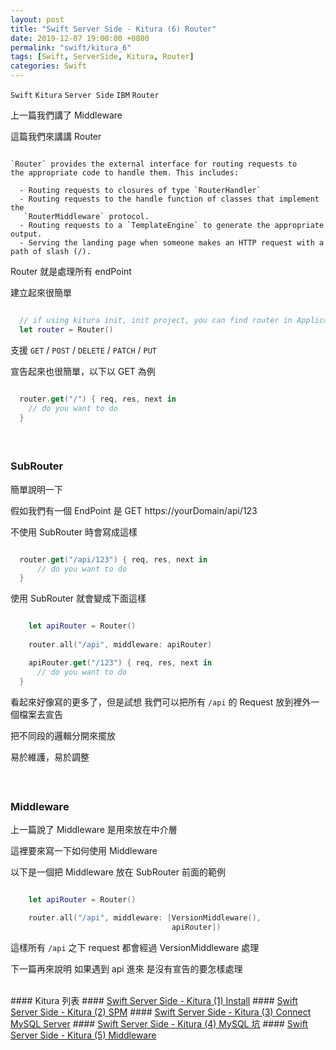 ```yaml
---
layout: post
title: "Swift Server Side - Kitura (6) Router"
date: 2019-12-07 19:00:00 +0800
permalink: "swift/kitura_6"
tags: [Swift, ServerSide, Kitura, Router]
categories: Swift
---
```


`Swift` `Kitura` `Server Side` `IBM` `Router`

上一篇我們講了 Middleware

這篇我們來講講 Router

```

`Router` provides the external interface for routing requests to
the appropriate code to handle them. This includes:

  - Routing requests to closures of type `RouterHandler`
  - Routing requests to the handle function of classes that implement the
   `RouterMiddleware` protocol.
  - Routing requests to a `TemplateEngine` to generate the appropriate output.
  - Serving the landing page when someone makes an HTTP request with a path of slash (/).

```

Router 就是處理所有 endPoint

建立起來很簡單
``` swift

  // if using kitura init, init project, you can find router in Application.swift
  let router = Router()

```

支援 `GET` / `POST` / `DELETE` / `PATCH` / `PUT`

宣告起來也很簡單，以下以 GET 為例
``` swift

  router.get("/") { req, res, next in 
    // do you want to do
  }

```
##### <br>
### SubRouter

簡單說明一下

假如我們有一個 EndPoint 是 GET https://yourDomain/api/123

不使用 SubRouter 時會寫成這樣

``` swift

  router.get("/api/123") { req, res, next in 
      // do you want to do
  }

```

使用 SubRouter 就會變成下面這樣

``` swift

    let apiRouter = Router()
    
    router.all("/api", middleware: apiRouter)

    apiRouter.get("/123") { req, res, next in 
      // do you want to do
  }

```

看起來好像寫的更多了，但是試想 我們可以把所有 `/api` 的 Request 放到裡外一個檔案去宣告

把不同段的邏輯分開來擺放

易於維護，易於調整


##### <br>
### Middleware

上一篇說了 Middleware 是用來放在中介層

這裡要來寫一下如何使用 Middleware

以下是一個把 Middleware 放在 SubRouter 前面的範例

``` swift

    let apiRouter = Router()

    router.all("/api", middleware: [VersionMiddleware(),
                                    apiRouter])

```

這樣所有 `/api` 之下 request 都會經過 VersionMiddleware 處理

下一篇再來說明 如果遇到 api 進來 是沒有宣告的要怎樣處理

<br>
#### Kitura 列表
#### <a href="/swift/kitura_1" target="_blank">Swift Server Side - Kitura (1) Install</a>
#### <a href="/swift/kitura_2" target="_blank">Swift Server Side - Kitura (2) SPM</a>
#### <a href="/swift/kitura_3" target="_blank">Swift Server Side - Kitura (3) Connect MySQL Server</a>
#### <a href="/swift/kitura_4" target="_blank">Swift Server Side - Kitura (4) MySQL 坑</a>
#### <a href="/swift/kitura_5" target="_blank">Swift Server Side - Kitura (5) Middleware</a>
<br>